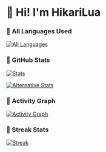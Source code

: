 # 🌸 Hi! I'm HikariLua

### 💫 All Languages Used
[![All Languages](https://github-readme-stats.vercel.app/api/top-langs/?username=HikariLua&layout=compact&theme=rose_pine&bg_color=FFEEFF&title_color=FF9EBE&text_color=7A5C7A&icon_color=FF9EBE&border_color=F8C8DC&count_private=true&langs_count=20)](https://github.com/HikariLua)

### 🎀 GitHub Stats
[![Stats](https://github-readme-stats.vercel.app/api?username=HikariLua&show_icons=true&custom_title=HikariLua%27s%20Stats&theme=buefy&bg_color=FFEEFF&title_color=FF9EBE&text_color=7A5C7A&icon_color=FF9EBE&border_color=F8C8DC&count_private=true&include_all_commits=true&hide=contribs&cache_seconds=86400)](https://github.com/HikariLua)

[![Alternative Stats](https://github-profile-summary-cards.vercel.app/api/cards/profile-details?username=HikariLua&theme=2077)](https://github.com/HikariLua)

### 🌈 Activity Graph
[![Activity Graph](https://github-readme-activity-graph.vercel.app/graph?username=HikariLua&theme=minimal&bg_color=FFEEFF&color=FF9EBE&line=F8C8DC&point=FF6B97&hide_border=true&area=true&area_color=FFEEFF)](https://github.com/HikariLua)

### 💅 Streak Stats
[![Streak](https://streak-stats.demolab.com?user=HikariLua&theme=rose&background=FFEEFF&border=F8C8DC&stroke=F8C8DC&ring=FF9EBE&fire=FF6B97&currStreakNum=7A5C7A&sideNums=FF9EBE&sideLabels=FF9EBE&dates=BB86B3&hide_total_commits=true)](https://git.io/streak-stats)
